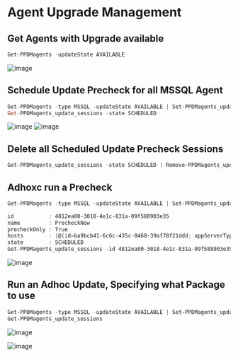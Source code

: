 # Agent Upgrade Management

## Get Agents with Upgrade available

```powershell
Get-PPDMagents -updateState AVAILABLE
```
![image](https://github.com/bottkars/PPDM-pwsh/assets/8255007/7cc88ae8-166c-478e-9174-2ce652a6afa2)  


## Schedule Update Precheck for all MSSQL Agent

```Powershell
Get-PPDMagents -type MSSQL -updateState AVAILABLE | Set-PPDMagents_update_sessions -precheckOnly -scheduledAt 16:00
Get-PPDMagents_update_sessions -state SCHEDULED
```
![image](https://github.com/bottkars/PPDM-pwsh/assets/8255007/d56f74b6-ac27-4d3f-9427-bc2846750aa5) 
![image](https://github.com/bottkars/PPDM-pwsh/assets/8255007/34e42064-7fd8-4c54-8ae2-27af4710ca0c)


## Delete all Scheduled Update Precheck Sessions

```Powershell
Get-PPDMagents_update_sessions -state SCHEDULED | Remove-PPDMagents_update_sessions
```

## Adhoxc run a Precheck

```Powershell
Get-PPDMagents -type MSSQL -updateState AVAILABLE | Set-PPDMagents_update_sessions -precheckOnly -Name PrecheckNow

id           : 4812ea00-3018-4e1c-831a-09f588903e35
name         : PrecheckNow
precheckOnly : True
hosts        : {@{id=ba9bcb41-6c6c-435c-8468-39af78f21ddd; appServerTypes=System.Object[]}}
state        : SCHEDULED
Get-PPDMagents_update_sessions -id 4812ea00-3018-4e1c-831a-09f588903e35
```

![image](https://github.com/bottkars/PPDM-pwsh/assets/8255007/63ef83ea-24cd-4398-b2da-5c84130d5dbe)

## Run an Adhoc Update, Specifying what Package to use

```Powershell
Get-PPDMagents -type MSSQL -updateState AVAILABLE | Set-PPDMagents_update_sessions -type 'Microsoft Application SQL Agent' -Name UpdateNow
Get-PPDMagents_update_sessions
```

![image](https://github.com/bottkars/PPDM-pwsh/assets/8255007/33554b30-051a-40b6-8593-1b2968acfb10)

![image](https://github.com/bottkars/PPDM-pwsh/assets/8255007/8de5f5a3-674c-4a53-81ca-ff9718fcfded)